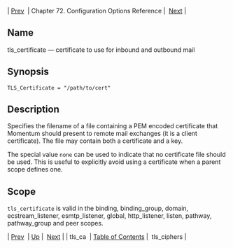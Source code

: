 | [Prev](config.tls_ca)  | Chapter 72. Configuration Options Reference |  [Next](config.tls_ciphers) |

<a name="config.tls_certificate"></a>
## Name

tls_certificate — certificate to use for inbound and outbound mail

## Synopsis

`TLS_Certificate = "/path/to/cert"`

<a name="idp26954464"></a>
## Description

Specifies the filename of a file containing a PEM encoded certificate that Momentum should present to remote mail exchanges (it is a client certificate). The file may contain both a certificate and a key.

The special value `none` can be used to indicate that no certificate file should be used. This is useful to explicitly avoid using a certificate when a parent scope defines one.

<a name="idp26957552"></a>
## Scope

`tls_certificate` is valid in the binding, binding_group, domain, ecstream_listener, esmtp_listener, global, http_listener, listen, pathway, pathway_group and peer scopes.

| [Prev](config.tls_ca)  | [Up](config.options.ref) |  [Next](config.tls_ciphers) |
| tls_ca  | [Table of Contents](index) |  tls_ciphers |


